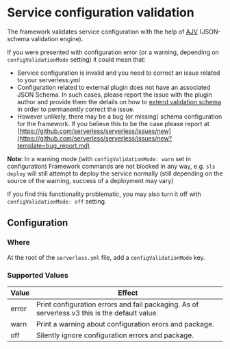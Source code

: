 <!--
title: Service configuration validation
menuText: Service configuration validation
layout: Doc
-->

# Service configuration validation

The framework validates service configuration with the help of [AJV](https://ajv.js.org/) (JSON-schema validation engine).

If you were presented with configuration error (or a warning, depending on `configValidationMode` setting) it could mean that:

- Service configuration is invalid and you need to correct an issue related to your serverless.yml
- Configuration related to external plugin does not have an associated JSON Schema. In such cases, please report the issue with the plugin author and provide them the details on how to [extend validation schema](/framework/docs/providers/aws/guide/plugins/) in order to permanently correct the issue.
- However unlikely, there may be a bug (or missing) schema configuration for the framework. If you believe this to be the case please report at [https://github.com/serverless/serverless/issues/new](https://github.com/serverless/serverless/issues/new?template=bug_report.md)

**Note**: In a warning mode (with `configValidationMode: warn` set in configuration) Framework commands are not blocked in any way, e.g. `sls deploy` will still attempt to deploy the service normally (still depending on the source of the warning, success of a deployment may vary)

If you find this functionality problematic, you may also turn it off with `configValidationMode: off` setting.

## Configuration

### Where

At the root of the `serverless.yml` file, add a `configValidationMode` key.

### Supported Values

| Value | Effect                                                                                        |
|-------|-----------------------------------------------------------------------------------------------|
| error | Print configuration errors and fail packaging. As of serverless v3 this is the default value. |
| warn  | Print a warning about configuration erors and package.                                        |
| off   | Silently ignore configuration errors and package.                                             |
